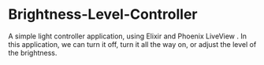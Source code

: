 # Brightness-Level-Controller

A simple light controller application, using Elixir and Phoenix LiveView . In this application, we can turn it off, turn it all the way on, or adjust the level of the brightness.
